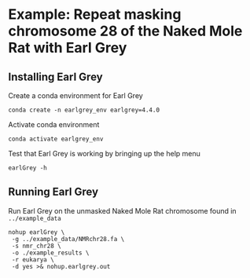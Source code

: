 # Example: Repeat masking chromosome 28 of the Naked Mole Rat with Earl Grey

## Installing Earl Grey

Create a conda environment for Earl Grey

```
conda create -n earlgrey_env earlgrey=4.4.0
```

Activate conda environment

```
conda activate earlgrey_env
```

Test that Earl Grey is working by bringing up the help menu

```
earlGrey -h
```

## Running Earl Grey

Run Earl Grey on the unmasked Naked Mole Rat chromosome found in `../example_data`

```
nohup earlGrey \
 -g ../example_data/NMRchr28.fa \
 -s nmr_chr28 \
 -o ./example_results \
 -r eukarya \
 -d yes >& nohup.earlgrey.out
```
